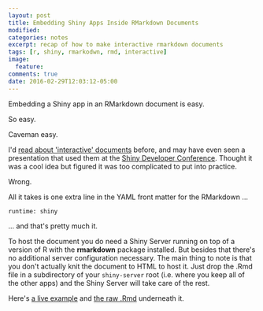 ```yaml
---
layout: post
title: Embedding Shiny Apps Inside RMarkdown Documents
modified:
categories: notes
excerpt: recap of how to make interactive rmarkdown documents
tags: [r, shiny, rmarkodwn, rmd, interactive]
image:
  feature:
comments: true
date: 2016-02-29T12:03:12-05:00
---
```


Embedding a Shiny app in an RMarkdown document is easy. 

So easy.

Caveman easy.

I'd [read about 'interactive' documents](http://shiny.rstudio.com/articles/interactive-docs.html) before, and may have even seen a presentation that used them at the [Shiny Developer Conference](http://www.gettinggeneticsdone.com/2016/02/shiny-developer-conference-2016-recap.html). Thought it was a cool idea but figured it was too complicated to put into practice.

Wrong.

All it takes is one extra line in the YAML front matter for the RMarkdown ...

`runtime: shiny`

... and that's pretty much it.

To host the document you do need a Shiny Server running on top of a version of R with the **rmarkdown** package installed. But besides that there's no additional server configuration necessary. The main thing to note is that you don't actually knit the document to HTML to host it. Just drop the .Rmd file in a subdirectory of your `shiny-server` root (i.e. where you keep all of the other apps) and the Shiny Server will take care of the rest.

Here's [a live example](http://apps.bioconnector.virginia.edu/interactive/moma.Rmd) and [the raw .Rmd](https://gist.githubusercontent.com/vpnagraj/943d12e12fd417f1845d/raw/9636528cee22357bda1ec73a455b3163050889cb/moma.Rmd) underneath it.
